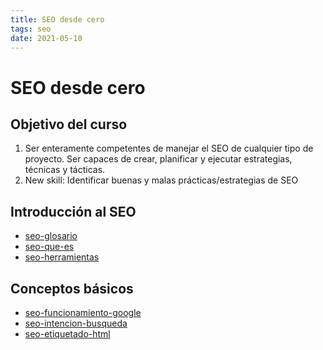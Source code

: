 ```yaml
---
title: SEO desde cero
tags: seo
date: 2021-05-10
---
```


# SEO desde cero
## Objetivo del curso
1.  Ser enteramente competentes de manejar el SEO de cualquier tipo de proyecto. Ser capaces de crear, planificar y ejecutar estrategias, técnicas y tácticas.
2.  New skill: Identificar buenas y malas prácticas/estrategias de SEO

## Introducción al SEO
- [seo-glosario](seo-glosario)
- [seo-que-es](seo-que-es)
- [seo-herramientas](seo-herramientas)

## Conceptos básicos
- [seo-funcionamiento-google](seo-funcionamiento-google)
- [seo-intencion-busqueda](seo-intencion-busqueda)
- [seo-etiquetado-html](seo-etiquetado-html)
